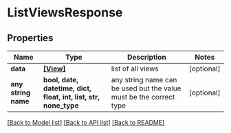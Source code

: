 # ListViewsResponse


## Properties
Name | Type | Description | Notes
------------ | ------------- | ------------- | -------------
**data** | [**[View]**](View.md) | list of all views | [optional] 
**any string name** | **bool, date, datetime, dict, float, int, list, str, none_type** | any string name can be used but the value must be the correct type | [optional]

[[Back to Model list]](../README.md#documentation-for-models) [[Back to API list]](../README.md#documentation-for-api-endpoints) [[Back to README]](../README.md)


